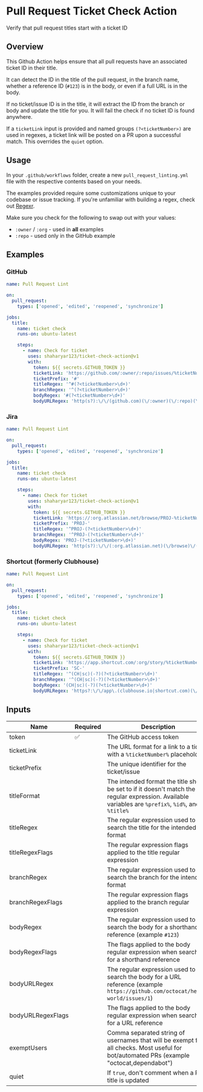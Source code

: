 # Pull Request Ticket Check Action

Verify that pull request titles start with a ticket ID

## Overview

This Github Action helps ensure that all pull requests have an associated ticket ID in their title.

It can detect the ID in the title of the pull request, in the branch name, whether a reference ID (`#123`) is in the body, or even if a full URL is in the body.

If no ticket/issue ID is in the title, it will extract the ID from the branch or body and update the title for you. It will fail the check if no ticket ID is found anywhere.

If a `ticketLink` input is provided and named groups `(?<ticketNumber>)` are used in regexes, a ticket link will be posted on a PR upon a successful match. This overrides the `quiet` option.

## Usage

In your `.github/workflows` folder, create a new `pull_request_linting.yml` file with the respective contents based on your needs.

The examples provided require some customizations unique to your codebase or issue tracking. If you're unfamiliar with building a regex, check out [Regexr](https://regexr.com/).

Make sure you check for the following to swap out with your values:

- `:owner` / `:org` - used in **all** examples
- `:repo` - used only in the GitHub example

## Examples

### GitHub

```yml
name: Pull Request Lint

on:
  pull_request:
    types: ['opened', 'edited', 'reopened', 'synchronize']

jobs:
  title:
    name: ticket check
    runs-on: ubuntu-latest

    steps:
      - name: Check for ticket
        uses: shaharyar123/ticket-check-action@v1
        with:
          token: ${{ secrets.GITHUB_TOKEN }}
          ticketLink: 'https://github.com/:owner/:repo/issues/%ticketNumber%'
          ticketPrefix: '#'
          titleRegex: '^#(?<ticketNumber>\d+)'
          branchRegex: '^(?<ticketNumber>\d+)'
          bodyRegex: '#(?<ticketNumber>\d+)'
          bodyURLRegex: 'http(s?):\/\/(github.com)(\/:owner)(\/:repo)(\/issues)\/(?<ticketNumber>\d+)'
```

### Jira

```yml
name: Pull Request Lint

on:
  pull_request:
    types: ['opened', 'edited', 'reopened', 'synchronize']

jobs:
  title:
    name: ticket check
    runs-on: ubuntu-latest

    steps:
      - name: Check for ticket
        uses: shaharyar123/ticket-check-action@v1
        with:
          token: ${{ secrets.GITHUB_TOKEN }}
          ticketLink: 'https://:org.atlassian.net/browse/PROJ-%ticketNumber%'
          ticketPrefix: 'PROJ-'
          titleRegex: '^PROJ-(?<ticketNumber>\d+)'
          branchRegex: '^PROJ-(?<ticketNumber>\d+)'
          bodyRegex: 'PROJ-(?<ticketNumber>\d+)'
          bodyURLRegex: 'http(s?):\/\/(:org.atlassian.net)(\/browse)\/(PROJ\-)(?<ticketNumber>\d+)'
```

### Shortcut (formerly Clubhouse)

```yml
name: Pull Request Lint

on:
  pull_request:
    types: ['opened', 'edited', 'reopened', 'synchronize']

jobs:
  title:
    name: ticket check
    runs-on: ubuntu-latest

    steps:
      - name: Check for ticket
        uses: shaharyar123/ticket-check-action@v1
        with:
          token: ${{ secrets.GITHUB_TOKEN }}
          ticketLink: 'https://app.shortcut.com/:org/story/%ticketNumber%'
          ticketPrefix: 'SC-'
          titleRegex: '^(CH|sc)(-?)(?<ticketNumber>\d+)'
          branchRegex: '^(CH|sc)(-?)(?<ticketNumber>\d+)'
          bodyRegex: '(CH|sc)(-?)(?<ticketNumber>\d+)'
          bodyURLRegex: 'https?:\/\/app\.(clubhouse.io|shortcut.com)(\/:org)\/story\/(?<ticketNumber>\d+)'
```

</details>

## Inputs

| Name              | Required | Description                                                                                                                                          | default                          |
| ----------------- | -------- | ---------------------------------------------------------------------------------------------------------------------------------------------------- | -------------------------------- |
| token             | ✅       | The GitHub access token                                                                                                                              |                                  |
| ticketLink        |          | The URL format for a link to a ticket with a `%ticketNumber%` placeholder                                                                            |                                  |
| ticketPrefix      |          | The unique identifier for the ticket/issue                                                                                                           |                                  |
| titleFormat       |          | The intended format the title should be set to if it doesn't match the regular expression. Available variables are `%prefix%`, `%id%`, and `%title%` | %prefix%%id%: %title%            |
| titleRegex        |          | The regular expression used to search the title for the intended format                                                                              | ^(CH)(-?)(?<ticketNumber>\d{3,}) |
| titleRegexFlags   |          | The regular expression flags applied to the title regular expression                                                                                 | gi                               |
| branchRegex       |          | The regular expression used to search the branch for the intended format                                                                             | ^(CH)(-?)(?<ticketNumber>\d{3,}) |
| branchRegexFlags  |          | The regular expression flags applied to the branch regular expression                                                                                | gi                               |
| bodyRegex         |          | The regular expression used to search the body for a shorthand reference (example `#123`)                                                            | (CH)(-?)(?<ticketNumber>\d{3,})  |
| bodyRegexFlags    |          | The flags applied to the body regular expression when searching for a shorthand reference                                                            | gim                              |
| bodyURLRegex      |          | The regular expression used to search the body for a URL reference (example `https://github.com/octocat/hello-world/issues/1`)                       |                                  |
| bodyURLRegexFlags |          | The flags applied to the body regular expression when searching for a URL reference                                                                  | gim                              |
| exemptUsers       |          | Comma separated string of usernames that will be exempt from all checks. Most useful for bot/automated PRs (example "octocat,dependabot")            |                                  |
| quiet             |          | If `true`, don't comment when a PR title is updated                                                                                                  | true                             |

